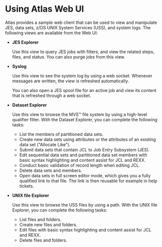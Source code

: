 # Using Atlas Web UI
Atlas provides a sample web client that can be used to view and manipulate JES, data sets, z/OS UNIX System Services (USS), and system logs. The following views are available from the Web UI:
- **JES Explorer**

  Use this view to query JES jobs with filters, and view the related steps, files, and status. You can also purge jobs from this view.
- **Syslog**

  Use this view to see the system log by using a web socket. Whenever messages are written, the view is refreshed automatically.

  You can also open a JES spool file for an active job and view its content that is refreshed through a web socket.
- **Dataset Explorer**

  Use this view to browse the MVS™ file system by using a high-level qualifier filter. With the Dataset Explorer, you can complete the following tasks:
  - List the members of partitioned data sets.
  - Create new data sets using attributes or the attributes of an existing data set ("Allocate Like").
  - Submit data sets that contain JCL to Job Entry Subsystem (JES).
  - Edit sequential data sets and partitioned data set members with basic syntax highlighting and content assist for JCL and REXX.
  - Conduct basic validation of record length when editing JCL.
  - Delete data sets and members.
  - Open data sets in full screen editor mode, which gives you a fully qualified link to that file. The link is then reusable for example in help tickets.
- **UNIX file Explorer**

  Use this view to browse the USS files by using a path. With the UNIX file Explorer, you can complete the following tasks:
  - List files and folders.
  - Create new files and folders.
  - Edit files with basic syntax highlighting and content assist for JCL and REXX.
  - Delete files and folders.
